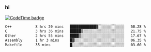 ### hi  


<!--
**passer12/passer12** is a ✨ _special_ ✨ repository because its `README.md` (this file) appears on your GitHub profile.

Here are some ideas to get you started:

- 🔭 I’m currently working on ...
- 🌱 I’m currently learning ...
- 👯 I’m looking to collaborate on ...
- 🤔 I’m looking for help with ...
- 💬 Ask me about ...
- 📫 How to reach me: ...
- 😄 Pronouns: ...
- ⚡ Fun fact: ...
-->
<!--[![Top Langs](https://github-readme-stats.vercel.app/api/top-langs/?username=passer12&show_icons=true&theme=radical&count_private=true)](https://github.com/anuraghazra/github-readme-stats)-->
<!--[![Anurag's GitHub stats](https://github-readme-stats.vercel.app/api?username=passer12&show_icons=true&theme=radical&count_private=true)](https://github.com/anuraghazra/github-readme-stats)-->


[![CodeTime badge](https://img.shields.io/endpoint?style=social&url=https%3A%2F%2Fapi.codetime.dev%2Fshield%3Fid%3D20950%26project%3D%26in%3D0)](https://codetime.dev)

<!--START_SECTION:waka-->

```txt
C++           8 hrs 20 mins   ████████████▓░░░░░░░░░░░░   50.28 %
C             3 hrs 36 mins   █████▒░░░░░░░░░░░░░░░░░░░   21.75 %
Other         2 hrs 55 mins   ████▒░░░░░░░░░░░░░░░░░░░░   17.67 %
Assembly      1 hr 3 mins     █▓░░░░░░░░░░░░░░░░░░░░░░░   06.35 %
Makefile      35 mins         █░░░░░░░░░░░░░░░░░░░░░░░░   03.60 %
```

<!--END_SECTION:waka-->

